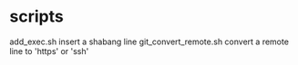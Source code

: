 # scripts
add_exec.sh                   insert a shabang line
git_convert_remote.sh         convert a remote line to 'https' or 'ssh'
